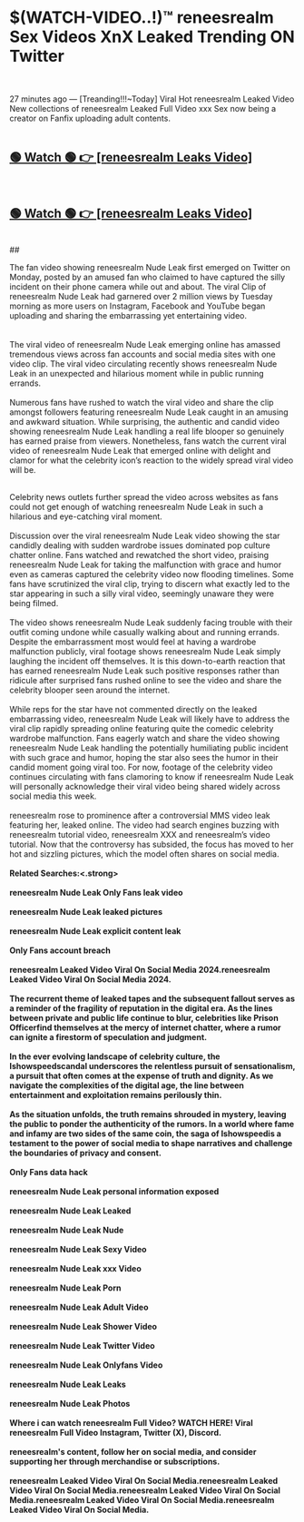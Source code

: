 

# $(WATCH-VIDEO..!)™ reneesrealm Sex Videos XnX Leaked Trending ON Twitter<br>
<br>

27 minutes ago — [Treanding!!!~Today] Viral Hot reneesrealm Leaked Video New collections of reneesrealm Leaked Full Video xxx Sex now being a creator on Fanfix uploading adult contents.
<br>
 <br>

##  <a href="https://clipsfans.site/?title=reneesrealm&ref=git">🟢 Watch 🟢 👉 [reneesrealm Leaks Video]</a><br>
  <br>

##  <a href="https://clipsfans.site/?title=reneesrealm&ref=git">🟢 Watch 🟢 👉 [reneesrealm Leaks Video]</a><br>
  <br>
  ##
  <br>

The fan video showing reneesrealm Nude Leak first emerged on Twitter on Monday, posted by an amused fan who claimed to have captured the silly incident on their phone camera while out and about. The viral Clip of reneesrealm Nude Leak had garnered over 2 million views by Tuesday morning as more users on Instagram, Facebook and YouTube began uploading and sharing the embarrassing yet entertaining video.
<br><br>
  <br>
The viral video of reneesrealm Nude Leak emerging online has amassed tremendous views across fan accounts and social media sites with one video clip. The viral video circulating recently shows reneesrealm Nude Leak in an unexpected and hilarious moment while in public running errands.
<br><br>
Numerous fans have rushed to watch the viral video and share the clip amongst followers featuring reneesrealm Nude Leak caught in an amusing and awkward situation. While surprising, the authentic and candid video showing reneesrealm Nude Leak handling a real life blooper so genuinely has earned praise from viewers. Nonetheless, fans watch the current viral video of reneesrealm Nude Leak that emerged online with delight and clamor for what the celebrity icon’s reaction to the widely spread viral video will be.
<br><br>

Celebrity news outlets further spread the video across websites as fans could not get enough of watching reneesrealm Nude Leak in such a hilarious and eye-catching viral moment.
<br><br>
Discussion over the viral reneesrealm Nude Leak video showing the star candidly dealing with sudden wardrobe issues dominated pop culture chatter online. Fans watched and rewatched the short video, praising reneesrealm Nude Leak for taking the malfunction with grace and humor even as cameras captured the celebrity video now flooding timelines. Some fans have scrutinized the viral clip, trying to discern what exactly led to the star appearing in such a silly viral video, seemingly unaware they were being filmed.
<br><br>
The video shows reneesrealm Nude Leak suddenly facing trouble with their outfit coming undone while casually walking about and running errands. Despite the embarrassment most would feel at having a wardrobe malfunction publicly, viral footage shows reneesrealm Nude Leak simply laughing the incident off themselves. It is this down-to-earth reaction that has earned reneesrealm Nude Leak such positive responses rather than ridicule after surprised fans rushed online to see the video and share the celebrity blooper seen around the internet.
<br><br>
While reps for the star have not commented directly on the leaked embarrassing video, reneesrealm Nude Leak will likely have to address the viral clip rapidly spreading online featuring quite the comedic celebrity wardrobe malfunction. Fans eagerly watch and share the video showing reneesrealm Nude Leak handling the potentially humiliating public incident with such grace and humor, hoping the star also sees the humor in their candid moment going viral too. For now, footage of the celebrity video continues circulating with fans clamoring to know if reneesrealm Nude Leak will personally acknowledge their viral video being shared widely across social media this week.
<br><br>
reneesrealm rose to prominence after a controversial MMS video leak featuring her, leaked online. The video had search engines buzzing with reneesrealm tutorial video, reneesrealm XXX and reneesrealm’s video tutorial. Now that the controversy has subsided, the focus has moved to her hot and sizzling pictures, which the model often shares on social media.
<br><br>
<strong>Related Searches:<.strong>
<br><br>
reneesrealm Nude Leak Only Fans leak video
<br><br>
reneesrealm Nude Leak leaked pictures
<br><br>
reneesrealm Nude Leak explicit content leak
<br><br>
Only Fans account breach
<br><br>
reneesrealm Leaked Video Viral On Social Media 2024.reneesrealm Leaked Video Viral On Social Media 2024.
<br><br>
The recurrent theme of leaked tapes and the subsequent fallout serves as a reminder of the fragility of reputation in the digital era. As the lines between private and public life continue to blur, celebrities like Prison Officerfind themselves at the mercy of internet chatter, where a rumor can ignite a firestorm of speculation and judgment.
<br><br>
In the ever evolving landscape of celebrity culture, the Ishowspeedscandal underscores the relentless pursuit of sensationalism, a pursuit that often comes at the expense of truth and dignity. As we navigate the complexities of the digital age, the line between entertainment and exploitation remains perilously thin.
<br><br>
As the situation unfolds, the truth remains shrouded in mystery, leaving the public to ponder the authenticity of the rumors. In a world where fame and infamy are two sides of the same coin, the saga of Ishowspeedis a testament to the power of social media to shape narratives and challenge the boundaries of privacy and consent.
<br><br>
Only Fans data hack
<br><br>
reneesrealm Nude Leak personal information exposed
<br><br>
reneesrealm Nude Leak Leaked
<br><br>
reneesrealm Nude Leak Nude
<br><br>
reneesrealm Nude Leak Sexy Video
<br><br>
reneesrealm Nude Leak xxx Video
<br><br>
reneesrealm Nude Leak Porn
<br><br>
reneesrealm Nude Leak Adult Video
<br><br>
reneesrealm Nude Leak Shower Video
<br><br>
reneesrealm Nude Leak Twitter Video
<br><br>
reneesrealm Nude Leak Onlyfans Video
<br><br>
reneesrealm Nude Leak Leaks
<br><br>
reneesrealm Nude Leak Photos
<br><br>
Where i can watch reneesrealm Full Video? WATCH HERE! Viral reneesrealm Full Video Instagram, Twitter (X), Discord.
<br><br>
reneesrealm's content, follow her on social media, and consider supporting her through merchandise or subscriptions.
<br><br>
reneesrealm Leaked Video Viral On Social Media.reneesrealm Leaked Video Viral On Social Media.reneesrealm Leaked Video Viral On Social Media.reneesrealm Leaked Video Viral On Social Media.reneesrealm Leaked Video Viral On Social Media.
